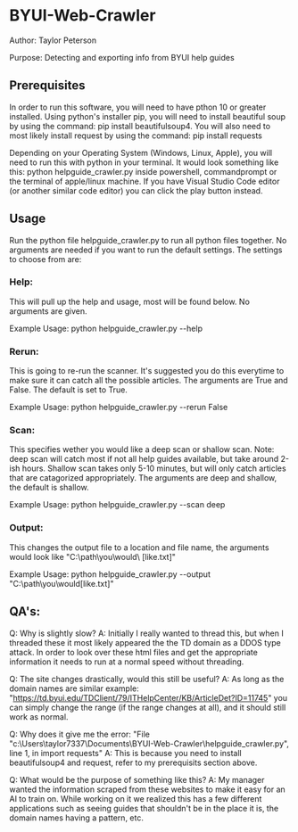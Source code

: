 # BYUI-Web-Crawler

Author: Taylor Peterson

Purpose: Detecting and exporting info from BYUI help guides 

## Prerequisites

In order to run this software, you will need to have pthon 10 or greater installed. Using python's installer pip, you will need to install beautiful soup by using the command: pip install beautifulsoup4. You will also need to most likely install request by using the command: pip install requests

Depending on your Operating System (Windows, Linux, Apple), you will need to run this with python in your terminal. It would look something like this: python helpguide_crawler.py inside powershell, commandprompt or the terminal of apple/linux machine. If you have Visual Studio Code editor (or another similar code editor) you can click the play button instead.

## Usage
Run the python file helpguide_crawler.py to run all python files together. No arguments are needed if you want to run the default settings. The settings to choose from are:

### Help:
This will pull up the help and usage, most will be found below. No arguments are given.

Example Usage: python helpguide_crawler.py --help 

### Rerun:
This is going to re-run the scanner. It's suggested you do this everytime to make sure it can catch all the possible articles. The arguments are True and False. The default is set to True.

Example Usage: python helpguide_crawler.py --rerun False

### Scan:
This specifies wether you would like a deep scan or shallow scan. Note: deep scan will catch most if not all help guides available, but take around 2-ish hours. Shallow scan takes only 5-10 minutes, but will only catch articles that are catagorized appropriately. The arguments are deep and shallow, the default is shallow.

Example Usage: python helpguide_crawler.py --scan deep

### Output:
This changes the output file to a location and file name, the arguments would look like "C:\path\you\would\ [like.txt]"

Example Usage: python helpguide_crawler.py --output "C:\path\you\would\[like.txt]"

## QA's:
Q: Why is slightly slow?   A: Initially I really wanted to thread this, but when I threaded these it most likely appeared the the TD domain as a DDOS type attack. In order to look over these html files and get the appropriate information it needs to run at a normal speed without threading.

Q: The site changes drastically, would this still be useful?   A: As long as the domain names are similar example: "https://td.byui.edu/TDClient/79/ITHelpCenter/KB/ArticleDet?ID=11745" you can simply change the range (if the range changes at all), and it should still work as normal.

Q: Why does it give me the error: "File "c:\Users\taylor7337\Documents\BYUI-Web-Crawler\helpguide_crawler.py", line 1, in <module>
import requests"    A:   This is because you need to install beautifulsoup4 and request, refer to my prerequisits section above.

Q: What would be the purpose of something like this?   A: My manager wanted the information scraped from these websites to make it easy for an AI to train on. While working on it we realized this has a few different applications such as seeing guides that shouldn't be in the place it is, the domain names having a pattern, etc.